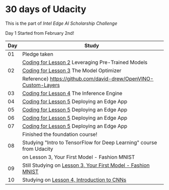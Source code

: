 
# 30 days of Udacity  

This is the part of *Intel Edge AI Scholarship Challenge*

Day 1 Started from February 2nd!

| Day  | Study |
| :--- | ------ |
|  01  | Pledge taken |
|      | [Coding for Lesson 2](https://github.com/sijoonlee/deep_learning/tree/master/Intel-Edge-AI-Challenge/Lesson2) Leveraging Pre-Trained Models |
|  02  | [Coding for Lesson 3]((https://github.com/sijoonlee/deep_learning/tree/master/Intel-Edge-AI-Challenge/Lesson3)) The Model Optimizer |
|      | Reference) https://github.com/david-drew/OpenVINO-Custom-Layers |
|  03  | [Coding for Lesson 4](https://github.com/sijoonlee/deep_learning/tree/master/Intel-Edge-AI-Challenge/Lesson4) The Inference Engine |
|  04  | [Coding for Lesson 5](https://github.com/sijoonlee/deep_learning/tree/master/Intel-Edge-AI-Challenge/Lesson5) Deploying an Edge App |
|  05  | [Coding for Lesson 5](https://github.com/sijoonlee/deep_learning/tree/master/Intel-Edge-AI-Challenge/Lesson5) Deploying an Edge App |
|  06  | [Coding for Lesson 5](https://github.com/sijoonlee/deep_learning/tree/master/Intel-Edge-AI-Challenge/Lesson5) Deploying an Edge App |
|  07  | [Coding for Lesson 5](https://github.com/sijoonlee/deep_learning/tree/master/Intel-Edge-AI-Challenge/Lesson5) Deploying an Edge App |
|      | Finished the foundation course! |
|  08  | Studying "Intro to TensorFlow for Deep Learning" course from Udacity |
|      | on Lesson 3, Your First Model - Fashion MNIST |
|  09  | Still Studying on [Lesson 3, Your First Model - Fashion MNIST](https://github.com/sijoonlee/deep_learning/tree/master/Intro-to-TensorFlow) |
|  10  | Studying on [Lesson 4, Introduction to CNNs](https://github.com/sijoonlee/deep_learning/tree/master/Intro-to-TensorFlow) |
